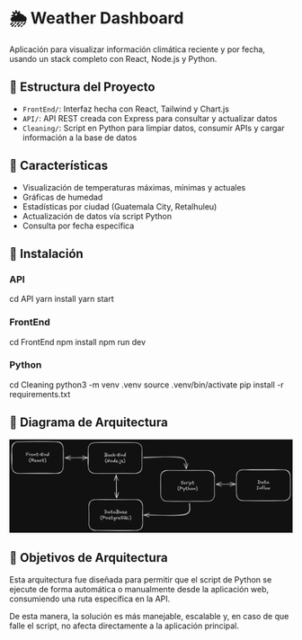 # 🌦️ Weather Dashboard

Aplicación para visualizar información climática reciente y por fecha, usando un stack completo con React, Node.js y Python.

## 📁 Estructura del Proyecto

- `FrontEnd/`: Interfaz hecha con React, Tailwind y Chart.js
- `API/`: API REST creada con Express para consultar y actualizar datos
- `Cleaning/`: Script en Python para limpiar datos, consumir APIs y cargar información a la base de datos

## 🚀 Características

- Visualización de temperaturas máximas, mínimas y actuales
- Gráficas de humedad
- Estadísticas por ciudad (Guatemala City, Retalhuleu)
- Actualización de datos vía script Python
- Consulta por fecha específica

## 🔧 Instalación

### API
cd API
yarn install
yarn start

### FrontEnd
cd FrontEnd
npm install
npm run dev

### Python
cd Cleaning
python3 -m venv .venv
source .venv/bin/activate
pip install -r requirements.txt

## 🧭 Diagrama de Arquitectura

![Diagrama de la arquitectura](./docs/Diagrama.png)

## 🎯 Objetivos de Arquitectura

Esta arquitectura fue diseñada para permitir que el script de Python se ejecute de forma automática o manualmente desde la aplicación web, consumiendo una ruta específica en la API. 

De esta manera, la solución es más manejable, escalable y, en caso de que falle el script, no afecta directamente a la aplicación principal.


